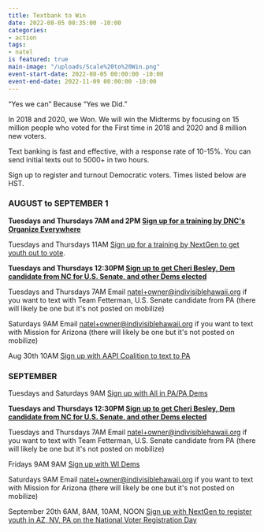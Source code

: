 ```yaml
---
title: Textbank to Win
date: 2022-08-05 08:35:00 -10:00
categories:
- action
tags:
- natel
is featured: true
main-image: "/uploads/Scale%20to%20Win.png"
event-start-date: 2022-08-05 00:00:00 -10:00
event-end-date: 2022-11-09 00:00:00 -10:00
---
```


“Yes we can” Because “Yes we Did.”

In 2018 and 2020, we Won. We will win the Midterms by focusing on 15 million people who voted for the First time in 2018 and 2020 and 8 million new voters.

Text banking is fast and effective, with a response rate of 10-15%. You can send initial texts out to 5000+ in two hours. 

Sign up to register and turnout Democratic voters. Times listed below are HST.

### AUGUST to SEPTEMBER 1

**Tuesdays and Thursdays 7AM and 2PM [Sign up for a training by DNC's Organize Everywhere](https://events.democrats.org/event/418266/)**

Tuesdays and Thursdays 11AM [Sign up for a training by NextGen to get youth out to vote](https://www.mobilize.us/nextgen/event/476432/).

**Tuesdays and Thursdays 12:30PM [Sign up to get Cheri Besley, Dem candidate from NC for U.S. Senate, and other Dems elected](https://www.mobilize.us/blueunityin2022/event/491659/)**

Tuesdays and Thursdays 7AM Email natel+owner@indivisiblehawaii.org if you want to text with Team Fetterman, U.S. Senate candidate from PA (there will likely be one but it's not posted on mobilize)

Saturdays 9AM Email natel+owner@indivisiblehawaii.org if you want to text with Mission for Arizona (there will likely be one but it's not posted on mobilize)

Aug 30th 10AM [Sign up with AAPI Coalition to text to PA](https://www.mobilize.us/allinpa/event/488409/)

### SEPTEMBER

Tuesdays and Saturdays 9AM [Sign up with All in PA/PA Dems](https://www.mobilize.us/allinpa/event/445934/)

**Tuesdays and Thursdays 12:30PM [Sign up to get Cheri Besley, Dem candidate from NC for U.S. Senate, and other Dems elected](https://www.mobilize.us/blueunityin2022/event/491659/)**

Tuesdays and Thursdays 7AM Email natel+owner@indivisiblehawaii.org if you want to text with Team Fetterman, U.S. Senate candidate from PA (there will likely be one but it's not posted on mobilize)

Fridays 9AM 9AM [Sign up with WI Dems](https://www.mobilize.us/wisdems/event/476162/)

Saturdays 9AM Email natel+owner@indivisiblehawaii.org if you want to text with Mission for Arizona (there will likely be one but it's not posted on mobilize)

September 20th 6AM, 8AM, 10AM, NOON [Sign up with NextGen to register youth in AZ, NV, PA on the National Voter Registration Day](https://www.mobilize.us/nextgen/event/493919/)
